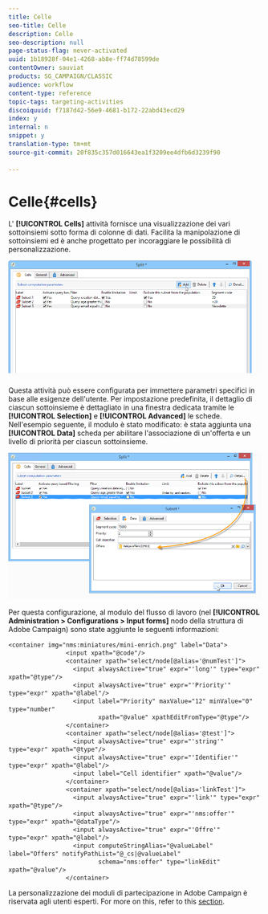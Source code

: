 ```yaml
---
title: Celle
seo-title: Celle
description: Celle
seo-description: null
page-status-flag: never-activated
uuid: 1b18928f-04e1-4268-ab8e-ff74d78599de
contentOwner: sauviat
products: SG_CAMPAIGN/CLASSIC
audience: workflow
content-type: reference
topic-tags: targeting-activities
discoiquuid: f7187d42-56e9-4681-b172-22abd43ecd29
index: y
internal: n
snippet: y
translation-type: tm+mt
source-git-commit: 20f835c357d016643ea1f3209ee4dfb6d3239f90

---
```



# Celle{#cells}

L&#39; **[!UICONTROL Cells]** attività fornisce una visualizzazione dei vari sottoinsiemi sotto forma di colonne di dati. Facilita la manipolazione di sottoinsiemi ed è anche progettato per incoraggiare le possibilità di personalizzazione.

![](assets/wf_split_cells.png)

Questa attività può essere configurata per immettere parametri specifici in base alle esigenze dell&#39;utente. Per impostazione predefinita, il dettaglio di ciascun sottoinsieme è dettagliato in una finestra dedicata tramite le **[!UICONTROL Selection]** e **[!UICONTROL Advanced]** le schede. Nell&#39;esempio seguente, il modulo è stato modificato: è stata aggiunta una **[!UICONTROL Data]** scheda per abilitare l&#39;associazione di un&#39;offerta e un livello di priorità per ciascun sottoinsieme.

![](assets/wf_split_cells_with_customization.png)

Per questa configurazione, al modulo del flusso di lavoro (nel **[!UICONTROL Administration > Configurations > Input forms]** nodo della struttura di Adobe Campaign) sono state aggiunte le seguenti informazioni:

```
<container img="nms:miniatures/mini-enrich.png" label="Data">
                <input xpath="@code"/>
                <container xpath="select/node[@alias='@numTest']">
                  <input alwaysActive="true" expr="'long'" type="expr" xpath="@type"/>
                  <input alwaysActive="true" expr="'Priority'" type="expr" xpath="@label"/>
                  <input label="Priority" maxValue="12" minValue="0" type="number"
                         xpath="@value" xpathEditFromType="@type"/>
                </container>
                <container xpath="select/node[@alias='@test']">
                  <input alwaysActive="true" expr="'string'" type="expr" xpath="@type"/>
                  <input alwaysActive="true" expr="'Identifier'" type="expr" xpath="@label"/>
                  <input label="Cell identifier" xpath="@value"/>
                </container>
                <container xpath="select/node[@alias='linkTest']">
                  <input alwaysActive="true" expr="'link'" type="expr" xpath="@type"/>
                  <input alwaysActive="true" expr="'nms:offer'" type="expr" xpath="@dataType"/>
                  <input alwaysActive="true" expr="'Offre'" type="expr" xpath="@label"/>
                  <input computeStringAlias="@valueLabel" label="Offers" notifyPathList="@_cs|@valueLabel"
                         schema="nms:offer" type="linkEdit" xpath="@value"/>
                </container>
```

La personalizzazione dei moduli di partecipazione in Adobe Campaign è riservata agli utenti esperti. For more on this, refer to this [section](../../configuration/using/identifying-a-form.md).
